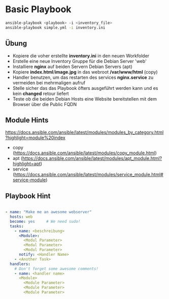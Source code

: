 # Basic Playbook

```bash
ansible-playbook <playbook> -i <inventory_file>
ansible-playbook simple.yml -i inventory.ini
```

## Übung

- Kopiere die voher erstellte **inventory.ini** in den neuen Workfolder
- Erstelle eine neue Inventory Gruppe für die Debian Server 'web'
- Installiere **nginx** auf beiden Servern Debian Servers (apt)
- Kopiere **index.html**/**image.jpg** in das webroot **/var/www/html** (copy)
- Handler benutzen, um das restarten des services **nginx.service** zu vermeiden bei mehrmaligen aufruf
- Stelle sicher das das Playbook öfters ausgeführt werden kann und es kein **changed** retour liefert
- Teste ob die beiden Debian Hosts eine Website bereitstellen mit dem Browser über die Public FQDN

## Module Hints

https://docs.ansible.com/ansible/latest/modules/modules_by_category.html?highlight=module%20index

- copy (https://docs.ansible.com/ansible/latest/modules/copy_module.html)
- apt (https://docs.ansible.com/ansible/latest/modules/apt_module.html?highlight=apt)
- service (https://docs.ansible.com/ansible/latest/modules/service_module.html#service-module)

## Playbook Hint

```yaml

- name: "Make me an awesome webserver"
  hosts: web
  become: yes     # We need sudo!
  tasks:
    - name: <beschreibung>
      <Module>:
        <Modul Parameter>
        <Modul Parameter>
        <Modul Parameter>
      notify: <Handler Name>
    - <Another Task>
  handlers:
    # Don't forget some awesome comments!
    - name: <handler name>
      <Module>
        <Module Parameter>
        <Module Parameter>
        <Module Parameter>
```
